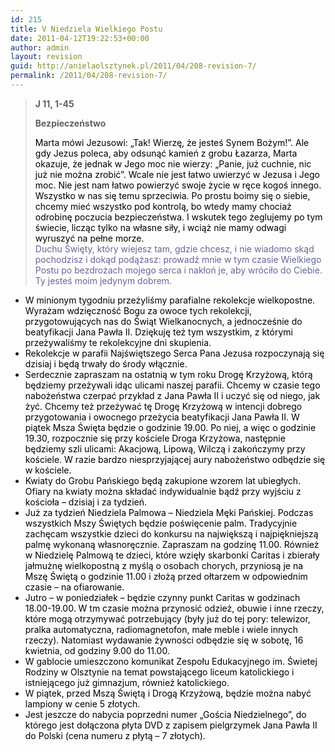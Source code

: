 ```yaml
---
id: 215
title: V Niedziela Wielkiego Postu
date: 2011-04-12T19:22:53+00:00
author: admin
layout: revision
guid: http://anielaolsztynek.pl/2011/04/208-revision-7/
permalink: /2011/04/208-revision-7/
---
```

> **J 11, 1-45**
> 
> **Bezpieczeństwo**
> 
> <span style="color: #000000;">Marta mówi Jezusowi: &#8222;Tak! Wierzę, że jesteś Synem Bożym!&#8221;. Ale gdy Jezus poleca, aby odsunąć kamień z grobu Łazarza, Marta okazuje, że jednak w Jego moc nie wierzy: &#8222;Panie, już cuchnie, nic już nie można zrobić&#8221;. Wcale nie jest łatwo uwierzyć w Jezusa i Jego moc. Nie jest nam łatwo powierzyć swoje życie w ręce kogoś innego. Wszystko w nas się temu sprzeciwia. Po prostu boimy się o siebie, chcemy mieć wszystko pod kontrolą, bo wtedy mamy chociaż odrobinę poczucia bezpieczeństwa. I wskutek tego żeglujemy po tym świecie, licząc tylko na własne siły, i wciąż nie mamy odwagi wyruszyć na pełne morze.</span>  
> <span style="color: #666699;">Duchu Święty, który wiejesz tam, gdzie chcesz, i nie wiadomo skąd pochodzisz i dokąd podążasz: prowadź mnie w tym czasie Wielkiego Postu po bezdrożach mojego serca i nakłoń je, aby wróciło do Ciebie. Ty jesteś moim jedynym dobrem.</span>

  * <span style="color: #000000;">W minionym tygodniu przeżyliśmy parafialne rekolekcje wielkopostne. Wyrażam wdzięczność Bogu za owoce tych rekolekcji, przygotowujących nas do Świąt Wielkanocnych, a jednocześnie do beatyfikacji Jana Pawła II. Dziękuję też tym wszystkim, z którymi przeżywaliśmy te rekolekcyjne dni skupienia. </span>
  * <span style="color: #000000;">Rekolekcje w parafii Najświętszego Serca Pana Jezusa rozpoczynają się dzisiaj i będą trwały do środy włącznie.</span>
  * <span style="color: #000000;">Serdecznie zapraszam na ostatnią w tym roku Drogę Krzyżową, którą będziemy przeżywali idąc ulicami naszej parafii. Chcemy w czasie tego nabożeństwa czerpać przykład z Jana Pawła II i uczyć się od niego, jak żyć. Chcemy też przeżywać tę Drogę Krzyżową w intencji dobrego przygotowania i owocnego przeżycia beatyfikacji Jana Pawła II. W piątek Msza Święta będzie o godzinie 19.00. Po niej, a więc o godzinie 19.30, rozpocznie się przy kościele Droga Krzyżowa, następnie będziemy szli ulicami: Akacjową, Lipową, Wilczą i zakończymy przy kościele. W razie bardzo niesprzyjającej aury nabożeństwo odbędzie się w kościele.</span>
  * <span style="color: #000000;">Kwiaty do Grobu Pańskiego będą zakupione wzorem lat ubiegłych. Ofiary na kwiaty można składać indywidualnie bądź przy wyjściu z kościoła &#8211; dzisiaj i za tydzień.</span>
  * <span style="color: #000000;">Już za tydzień Niedziela Palmowa &#8211; Niedziela Męki Pańskiej. Podczas wszystkich Mszy Świętych będzie poświęcenie palm. Tradycyjnie zachęcam wszystkie dzieci do konkursu na największą i najpiękniejszą palmę wykonaną własnoręcznie. Zapraszam na godzinę 11.00. Również w Niedzielę Palmową te dzieci, które wzięły skarbonki Caritas i zbierały jałmużnę wielkopostną z myślą o osobach chorych, przyniosą je na Mszę Świętą o godzinie 11.00 i złożą przed ołtarzem w odpowiednim czasie &#8211; na ofiarowanie.</span>
  * <span style="color: #000000;">Jutro &#8211; w poniedziałek &#8211; będzie czynny punkt Caritas w godzinach 18.00-19.00. W tm czasie można przynosić odzież, obuwie i inne rzeczy, które mogą otrzymywać potrzebujący (były już do tej pory: telewizor, pralka automatyczna, radiomagnetofon, małe meble i wiele innych rzeczy). Natomiast wydawanie żywności odbędzie się w sobotę, 16 kwietnia, od godziny 9.00 do 11.00.</span>
  * <span style="color: #000000;">W gablocie umieszczono komunikat Zespołu Edukacyjnego im. Świetej Rodziny w Olsztynie na temat powstającego liceum katolickiego i istniejącego już gimnazjum, również katolickiego.</span>
  * <span style="color: #000000;">W piątek, przed Mszą Świętą i Drogą Krzyżową, będzie można nabyć lampiony w cenie 5 złotych.</span>
  * <span style="color: #000000;">Jest jeszcze do nabycia poprzedni numer &#8222;Gościa Niedzielnego&#8221;, do którego jest dołączona płyta DVD z zapisem pielgrzymek Jana Pawła II do Polski (cena numeru z płytą &#8211; 7 złotych).</span>